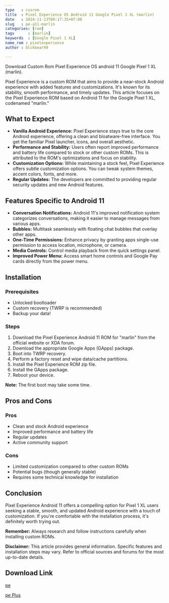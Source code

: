 ```yaml
---
type   : cusrom
title  : Pixel Experience OS Android 11 Google Pixel 1 XL (marlin)
date   : 2024-11-13T09:17:35+07:00
slug   : pe-a11-marlin
categories: [rom]
tags      : [marlin]
keywords  : [Google Pixel 1 XL]
name_rom : pixelexperience
author : blckbear99

---
```


Download Custom Rom Pixel Experience OS android 11 Google Pixel 1 XL (marlin).

Pixel Experience is a custom ROM that aims to provide a near-stock Android experience with added features and customizations. It's known for its stability, smooth performance, and timely updates. This article focuses on the Pixel Experience ROM based on Android 11 for the Google Pixel 1 XL, codenamed "marlin."

## What to Expect

* **Vanilla Android Experience:** Pixel Experience stays true to the core Android experience, offering a clean and bloatware-free interface. You get the familiar Pixel launcher, icons, and overall aesthetic.
* **Performance and Stability:**  Users often report improved performance and battery life compared to stock or other custom ROMs. This is attributed to the ROM's optimizations and focus on stability.
* **Customization Options:** While maintaining a stock feel, Pixel Experience offers subtle customization options. You can tweak system themes, accent colors, fonts, and more.
* **Regular Updates:** The developers are committed to providing regular security updates and new Android features.

## Features Specific to Android 11

* **Conversation Notifications:** Android 11's improved notification system categorizes conversations, making it easier to manage messages from various apps.
* **Bubbles:**  Multitask seamlessly with floating chat bubbles that overlay other apps.
* **One-Time Permissions:**  Enhance privacy by granting apps single-use permission to access location, microphone, or camera.
* **Media Controls:**  Control media playback from the quick settings panel.
* **Improved Power Menu:**  Access smart home controls and Google Pay cards directly from the power menu.

## Installation

### Prerequisites

* Unlocked bootloader
* Custom recovery (TWRP is recommended)
* Backup your data!

### Steps

1. Download the Pixel Experience Android 11 ROM for "marlin" from the official website or XDA forum.
2. Download the appropriate Google Apps (GApps) package.
3. Boot into TWRP recovery.
4. Perform a factory reset and wipe data/cache partitions.
5. Install the Pixel Experience ROM zip file.
6. Install the GApps package.
7. Reboot your device.

**Note:** The first boot may take some time.

## Pros and Cons

### Pros

* Clean and stock Android experience
* Improved performance and battery life
* Regular updates
* Active community support

### Cons

* Limited customization compared to other custom ROMs
* Potential bugs (though generally stable)
* Requires some technical knowledge for installation

## Conclusion

Pixel Experience Android 11 offers a compelling option for Pixel 1 XL users seeking a stable, smooth, and updated Android experience with a touch of customization. If you're comfortable with the installation process, it's definitely worth trying out.

**Remember:** Always research and follow instructions carefully when installing custom ROMs.

**Disclaimer:** This article provides general information. Specific features and installation steps may vary. Refer to official sources and forums for the most up-to-date details.


## Download Link
[pe](https://t.me/Pixel1Updates/1179?single)

[pe Plus](https://t.me/Pixel1Updates/1180?single)





